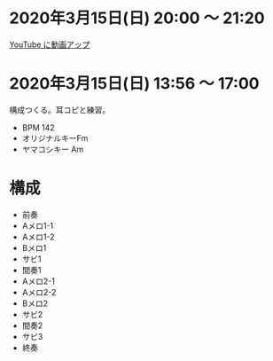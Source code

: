 # 2020年3月15日(日) 20:00 ～ 21:20

[YouTube に動画アップ](https://www.youtube.com/watch?v=PtJ_92vNOmg)

# 2020年3月15日(日) 13:56 ～ 17:00

構成つくる。耳コピと練習。

- BPM 142
- オリジナルキーFm
- ヤマコシキー Am

# 構成

- 前奏
- Aメロ1-1
- Aメロ1-2
- Bメロ1
- サビ1
- 間奏1
- Aメロ2-1
- Aメロ2-2
- Bメロ2
- サビ2
- 間奏2
- サビ3
- 終奏

